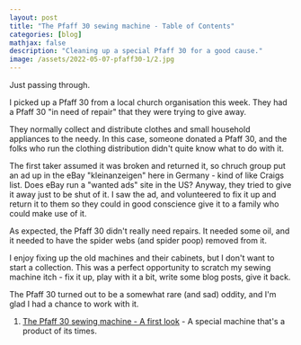 ```yaml
---
layout: post
title: "The Pfaff 30 sewing machine - Table of Contents"
categories: [blog]
mathjax: false
description: "Cleaning up a special Pfaff 30 for a good cause."
image: /assets/2022-05-07-pfaff30-1/2.jpg
---
```

Just passing through.

I picked up a Pfaff 30 from a local church organisation this week.  They had a Pfaff 30 "in need of repair" that they were trying to give away.

They normally collect and distribute clothes and small household appliances to the needy.  In this case, someone donated a Pfaff 30, and the folks who run the clothing distribution didn't quite know what to do with it.

The first taker assumed it was  broken and returned it, so chruch group put an ad up in the eBay "kleinanzeigen" here in Germany - kind of like Craigs list.  Does eBay run a "wanted ads" site in the US?  Anyway, they tried to give it away just to be shut of it.  I saw the ad, and volunteered to fix it up and return it to them so they could in good conscience give it to a family who could make use of it.

As expected, the Pfaff 30 didn't really need repairs.  It needed some oil, and it needed to have the spider webs (and spider poop) removed from it.

I enjoy fixing up the old machines and their cabinets, but I don't want to start a collection.  This was a perfect opportunity to scratch my sewing machine itch - fix it up, play with it a bit, write some blog posts, give it back.

The Pfaff 30 turned out to be a somewhat rare (and sad) oddity, and I'm glad I had a chance to work with it.

1. [The Pfaff 30 sewing machine - A first look](pfaff30-1) - A special machine that's a product of its times.
